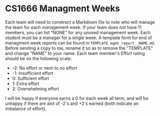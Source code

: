 # CS1666 Managment Weeks

Each team will need to construct a Markdown file to note who will manage the
team for each management week. If your team does not have 11 members, you can
list "NONE" for any unused management week. Each student must be a manager for
a single week. A template form for end of managment week reports can be found
in `TEMPLATE_mgmt_report__NAME.md`. Before sending a copy to me, rename it so
as to remove the "TEMPLATE" and change "NAME" to your name. Each team member's
Effort rating should be on the following scale:

* -2: No effort or next-to no effort
* -1: Insufficient effort
* 0: Sufficient effort
* 1: Extra effort
* 2: Overwhelming effort

I will be happy if everyone earns a 0 for each week all term, and will be
unhappy if there are alot of -2's and +2's earned (both indicate an imbalance
of effort).
